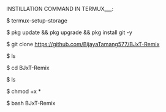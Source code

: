 





INSTILLATION COMMAND IN TERMUX___:



$ termux-setup-storage
  
$ pkg update && pkg upgrade && pkg install git -y

$ git clone https://github.com/BijayaTamang577/BJxT-Remix

$ ls

$ cd BJxT-Remix

$ ls

$ chmod +x *

$ bash BJxT-Remix
